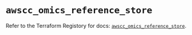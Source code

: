 # `awscc_omics_reference_store`

Refer to the Terraform Registory for docs: [`awscc_omics_reference_store`](https://registry.terraform.io/providers/hashicorp/awscc/0.70.0/docs/resources/omics_reference_store).
